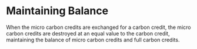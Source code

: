 # Maintaining Balance

When the micro carbon credits are exchanged for a carbon credit, the micro carbon credits are destroyed at an equal value to the carbon credit, maintaining the balance of micro carbon credits and full carbon credits.
